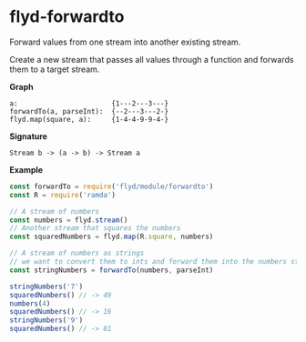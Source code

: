 # flyd-forwardto

Forward values from one stream into another existing stream.

Create a new stream that passes all values through a function and forwards them
to a target stream.

__Graph__

```
a:                       {1---2---3---}
forwardTo(a, parseInt):  {--2---3---2-}
flyd.map(square, a):     {1-4-4-9-9-4-}
```

__Signature__

`Stream b -> (a -> b) -> Stream a`

__Example__

```javascript
const forwardTo = require('flyd/module/forwardto')
const R = require('ramda')

// A stream of numbers
const numbers = flyd.stream()
// Another stream that squares the numbers
const squaredNumbers = flyd.map(R.square, numbers)

// A stream of numbers as strings
// we want to convert them to ints and forward them into the numbers stream above:
const stringNumbers = forwardTo(numbers, parseInt)

stringNumbers('7')
squaredNumbers() // -> 49
numbers(4)
squaredNumbers() // -> 16
stringNumbers('9')
squaredNumbers() // -> 81
```

